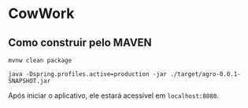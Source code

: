 # CowWork


## Como construir pelo MAVEN

```
mvnw clean package
```

```
java -Dspring.profiles.active=production -jar ./target/agro-0.0.1-SNAPSHOT.jar
```

Após iniciar o aplicativo, ele estará acessível em `localhost:8080`.
